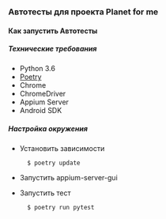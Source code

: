 ### Автотесты для проекта Planet for me

#### Как запустить Автотесты

##### Технические требования

- Python 3.6
- [Poetry](https://python-poetry.org/docs/)
- Chrome
- ChromeDriver
- Appium Server
- Android SDK

##### Настройка окружения

- Установить зависимости

        $ poetry update

- Запустить appium-server-gui

- Запустить тест

        $ poetry run pytest
